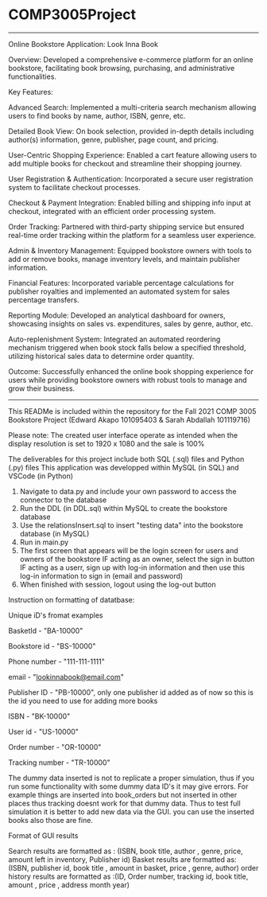 # COMP3005Project

*******************************************************
Online Bookstore Application: Look Inna Book

Overview: Developed a comprehensive e-commerce platform for an online bookstore, facilitating book browsing, purchasing, and administrative functionalities.

Key Features:

Advanced Search: Implemented a multi-criteria search mechanism allowing users to find books by name, author, ISBN, genre, etc.

Detailed Book View: On book selection, provided in-depth details including author(s) information, genre, publisher, page count, and pricing.

User-Centric Shopping Experience: Enabled a cart feature allowing users to add multiple books for checkout and streamline their shopping journey.

User Registration & Authentication: Incorporated a secure user registration system to facilitate checkout processes.

Checkout & Payment Integration: Enabled billing and shipping info input at checkout, integrated with an efficient order processing system.

Order Tracking: Partnered with third-party shipping service but ensured real-time order tracking within the platform for a seamless user experience.

Admin & Inventory Management: Equipped bookstore owners with tools to add or remove books, manage inventory levels, and maintain publisher information.

Financial Features: Incorporated variable percentage calculations for publisher royalties and implemented an automated system for sales percentage transfers.

Reporting Module: Developed an analytical dashboard for owners, showcasing insights on sales vs. expenditures, sales by genre, author, etc.

Auto-replenishment System: Integrated an automated reordering mechanism triggered when book stock falls below a specified threshold, utilizing historical sales data to determine order quantity.

Outcome: Successfully enhanced the online book shopping experience for users while providing bookstore owners with robust tools to manage and grow their business.
*******************************************************

This READMe is included within the repository for the Fall 2021 COMP 3005 Bookstore Project (Edward Akapo 101095403 &amp; Sarah Abdallah 101119716)

Please note: The created user interface operate as intended when the display resolution
is set to 1920 x 1080 and the sale is 100%

The deliverables for this project include both SQL (.sql) files and Python (.py) files
This application was developped within MySQL (in SQL) and VSCode (in Python)

1. Navigate to data.py and include your own password to access the connector to the database
2. Run the DDL (in DDL.sql) within MySQL to create the bookstore database
3. Use the relationsInsert.sql to insert "testing data" into the bookstore database (in MySQL)
4. Run in main.py
5. The first screen that appears will be the login screen for users and owners of the bookstore
   IF acting as an owner, select the sign in button
   IF acting as a userr, sign up with log-in information and then use this log-in information to sign in (email and password)
6. When finished with session, logout using the log-out button

Instruction on formatting of datatbase:

Unique iD's fromat examples

BasketId - "BA-10000"

Bookstore id - "BS-10000"

Phone number - "111-111-1111"

email - "lookinnabook@email.com"

Publisher ID - "PB-10000", only one publisher id added as of now so this is the id you need to use for adding more books

ISBN - "BK-10000"

User id - "US-10000"

Order number -  "OR-10000"

Tracking number - "TR-10000"


The dummy data inserted is not to replicate a proper simulation, thus if you run some functionality with some dummy data ID's it may give errors. For example things are inserted into book_orders but not inserted in other places thus tracking doesnt work for that dummy data.
Thus to test full simulation it is better to add new data via the GUI. you can use the inserted books also those are fine.


Format of GUI results

Search results are formatted as : (ISBN, book title, author , genre, price, amount left in inventory, Publisher id)
Basket results are formatted as: (ISBN, publisher id, book title , amount in basket, price , genre, author)
order history results are formatted as :(ID, Order number, tracking id, book title, amount , price , address month year)


